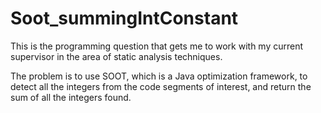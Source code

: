 # Soot_summingIntConstant

This is the programming question that gets me to work with my current supervisor in the area of static analysis techniques. 

The problem is to use SOOT, which is a Java optimization framework, to detect all the integers from the code segments
of interest, and return the sum of all the integers found.
